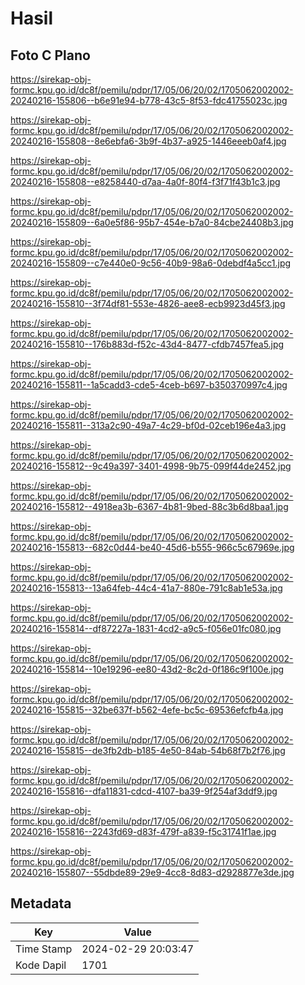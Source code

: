 # Hasil

## Foto C Plano

https://sirekap-obj-formc.kpu.go.id/dc8f/pemilu/pdpr/17/05/06/20/02/1705062002002-20240216-155806--b6e91e94-b778-43c5-8f53-fdc41755023c.jpg

https://sirekap-obj-formc.kpu.go.id/dc8f/pemilu/pdpr/17/05/06/20/02/1705062002002-20240216-155808--8e6ebfa6-3b9f-4b37-a925-1446eeeb0af4.jpg

https://sirekap-obj-formc.kpu.go.id/dc8f/pemilu/pdpr/17/05/06/20/02/1705062002002-20240216-155808--e8258440-d7aa-4a0f-80f4-f3f71f43b1c3.jpg

https://sirekap-obj-formc.kpu.go.id/dc8f/pemilu/pdpr/17/05/06/20/02/1705062002002-20240216-155809--6a0e5f86-95b7-454e-b7a0-84cbe24408b3.jpg

https://sirekap-obj-formc.kpu.go.id/dc8f/pemilu/pdpr/17/05/06/20/02/1705062002002-20240216-155809--c7e440e0-9c56-40b9-98a6-0debdf4a5cc1.jpg

https://sirekap-obj-formc.kpu.go.id/dc8f/pemilu/pdpr/17/05/06/20/02/1705062002002-20240216-155810--3f74df81-553e-4826-aee8-ecb9923d45f3.jpg

https://sirekap-obj-formc.kpu.go.id/dc8f/pemilu/pdpr/17/05/06/20/02/1705062002002-20240216-155810--176b883d-f52c-43d4-8477-cfdb7457fea5.jpg

https://sirekap-obj-formc.kpu.go.id/dc8f/pemilu/pdpr/17/05/06/20/02/1705062002002-20240216-155811--1a5cadd3-cde5-4ceb-b697-b350370997c4.jpg

https://sirekap-obj-formc.kpu.go.id/dc8f/pemilu/pdpr/17/05/06/20/02/1705062002002-20240216-155811--313a2c90-49a7-4c29-bf0d-02ceb196e4a3.jpg

https://sirekap-obj-formc.kpu.go.id/dc8f/pemilu/pdpr/17/05/06/20/02/1705062002002-20240216-155812--9c49a397-3401-4998-9b75-099f44de2452.jpg

https://sirekap-obj-formc.kpu.go.id/dc8f/pemilu/pdpr/17/05/06/20/02/1705062002002-20240216-155812--4918ea3b-6367-4b81-9bed-88c3b6d8baa1.jpg

https://sirekap-obj-formc.kpu.go.id/dc8f/pemilu/pdpr/17/05/06/20/02/1705062002002-20240216-155813--682c0d44-be40-45d6-b555-966c5c67969e.jpg

https://sirekap-obj-formc.kpu.go.id/dc8f/pemilu/pdpr/17/05/06/20/02/1705062002002-20240216-155813--13a64feb-44c4-41a7-880e-791c8ab1e53a.jpg

https://sirekap-obj-formc.kpu.go.id/dc8f/pemilu/pdpr/17/05/06/20/02/1705062002002-20240216-155814--df87227a-1831-4cd2-a9c5-f056e01fc080.jpg

https://sirekap-obj-formc.kpu.go.id/dc8f/pemilu/pdpr/17/05/06/20/02/1705062002002-20240216-155814--10e19296-ee80-43d2-8c2d-0f186c9f100e.jpg

https://sirekap-obj-formc.kpu.go.id/dc8f/pemilu/pdpr/17/05/06/20/02/1705062002002-20240216-155815--32be637f-b562-4efe-bc5c-69536efcfb4a.jpg

https://sirekap-obj-formc.kpu.go.id/dc8f/pemilu/pdpr/17/05/06/20/02/1705062002002-20240216-155815--de3fb2db-b185-4e50-84ab-54b68f7b2f76.jpg

https://sirekap-obj-formc.kpu.go.id/dc8f/pemilu/pdpr/17/05/06/20/02/1705062002002-20240216-155816--dfa11831-cdcd-4107-ba39-9f254af3ddf9.jpg

https://sirekap-obj-formc.kpu.go.id/dc8f/pemilu/pdpr/17/05/06/20/02/1705062002002-20240216-155816--2243fd69-d83f-479f-a839-f5c31741f1ae.jpg

https://sirekap-obj-formc.kpu.go.id/dc8f/pemilu/pdpr/17/05/06/20/02/1705062002002-20240216-155807--55dbde89-29e9-4cc8-8d83-d2928877e3de.jpg


## Metadata

| Key        | Value               |
| ---------- | ------------------- |
| Time Stamp | 2024-02-29 20:03:47 |
| Kode Dapil | 1701                |



